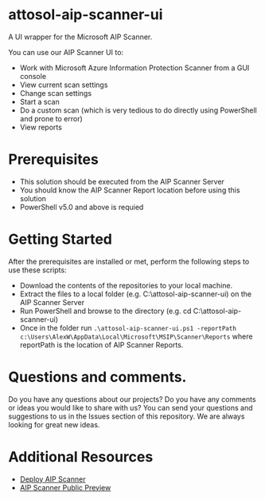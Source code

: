 # attosol-aip-scanner-ui
A UI wrapper for the Microsoft AIP Scanner.

You can use our AIP Scanner UI to:
* Work with Microsoft Azure Information Protection Scanner from a GUI console
* View current scan settings
* Change scan settings
* Start a scan
* Do a custom scan (which is very tedious to do directly using PowerShell and prone to error)
* View reports

# Prerequisites
* This solution should be executed from the AIP Scanner Server
* You should know the AIP Scanner Report location before using this solution
* PowerShell v5.0 and above is requied

# Getting Started
After the prerequisites are installed or met, perform the following steps to use these scripts:
* Download the contents of the repositories to your local machine.
* Extract the files to a local folder (e.g. C:\attosol-aip-scanner-ui) on the AIP Scanner Server
* Run PowerShell and browse to the directory (e.g. cd C:\attosol-aip-scanner-ui)
* Once in the folder run ``.\attosol-aip-scanner-ui.ps1 -reportPath c:\Users\AlexW\AppData\Local\Microsoft\MSIP\Scanner\Reports`` where reportPath is the location of AIP Scanner Reports.

# Questions and comments.
Do you have any questions about our projects? Do you have any comments or ideas you would like to share with us?
You can send your questions and suggestions to us in the Issues section of this repository. We are always looking for great new ideas.

# Additional Resources
* [Deploy AIP Scanner](https://docs.microsoft.com/en-us/azure/information-protection/deploy-use/deploy-aip-scanner)
* [AIP Scanner Public Preview](https://cloudblogs.microsoft.com/enterprisemobility/2017/10/25/azure-information-protection-scanner-in-public-preview/)
